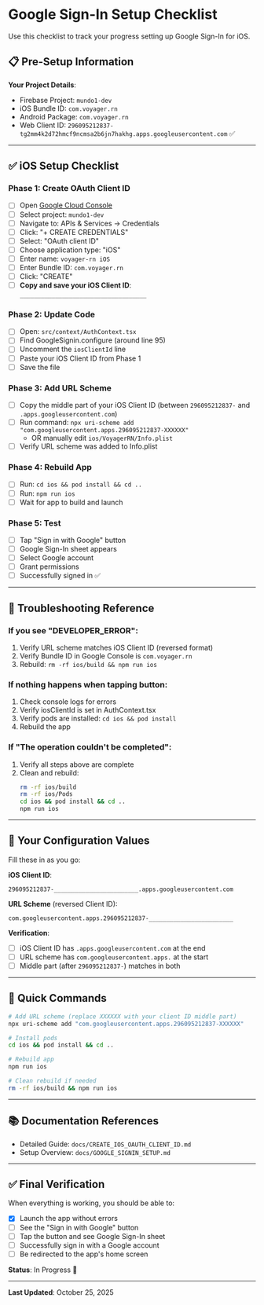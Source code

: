 # Google Sign-In Setup Checklist

Use this checklist to track your progress setting up Google Sign-In for iOS.

## 📋 Pre-Setup Information

**Your Project Details**:
- Firebase Project: `mundo1-dev`
- iOS Bundle ID: `com.voyager.rn`
- Android Package: `com.voyager.rn`
- Web Client ID: `296095212837-tg2mm4k2d72hmcf9ncmsa2b6jn7hakhg.apps.googleusercontent.com` ✅

---

## ✅ iOS Setup Checklist

### Phase 1: Create OAuth Client ID
- [ ] Open [Google Cloud Console](https://console.cloud.google.com/)
- [ ] Select project: `mundo1-dev`
- [ ] Navigate to: APIs & Services → Credentials
- [ ] Click: "+ CREATE CREDENTIALS"
- [ ] Select: "OAuth client ID"
- [ ] Choose application type: "iOS"
- [ ] Enter name: `voyager-rn iOS`
- [ ] Enter Bundle ID: `com.voyager.rn`
- [ ] Click: "CREATE"
- [ ] **Copy and save your iOS Client ID**: `____________________________________`

### Phase 2: Update Code
- [ ] Open: `src/context/AuthContext.tsx`
- [ ] Find GoogleSignin.configure (around line 95)
- [ ] Uncomment the `iosClientId` line
- [ ] Paste your iOS Client ID from Phase 1
- [ ] Save the file

### Phase 3: Add URL Scheme
- [ ] Copy the middle part of your iOS Client ID (between `296095212837-` and `.apps.googleusercontent.com`)
- [ ] Run command: `npx uri-scheme add "com.googleusercontent.apps.296095212837-XXXXXX"`
  - OR manually edit `ios/VoyagerRN/Info.plist`
- [ ] Verify URL scheme was added to Info.plist

### Phase 4: Rebuild App
- [ ] Run: `cd ios && pod install && cd ..`
- [ ] Run: `npm run ios`
- [ ] Wait for app to build and launch

### Phase 5: Test
- [ ] Tap "Sign in with Google" button
- [ ] Google Sign-In sheet appears
- [ ] Select Google account
- [ ] Grant permissions
- [ ] Successfully signed in ✅

---

## 🔧 Troubleshooting Reference

### If you see "DEVELOPER_ERROR":
1. Verify URL scheme matches iOS Client ID (reversed format)
2. Verify Bundle ID in Google Console is `com.voyager.rn`
3. Rebuild: `rm -rf ios/build && npm run ios`

### If nothing happens when tapping button:
1. Check console logs for errors
2. Verify iosClientId is set in AuthContext.tsx
3. Verify pods are installed: `cd ios && pod install`
4. Rebuild the app

### If "The operation couldn't be completed":
1. Verify all steps above are complete
2. Clean and rebuild:
   ```bash
   rm -rf ios/build
   rm -rf ios/Pods
   cd ios && pod install && cd ..
   npm run ios
   ```

---

## 📝 Your Configuration Values

Fill these in as you go:

**iOS Client ID**:
```
296095212837-________________________.apps.googleusercontent.com
```

**URL Scheme** (reversed Client ID):
```
com.googleusercontent.apps.296095212837-________________________
```

**Verification**:
- [ ] iOS Client ID has `.apps.googleusercontent.com` at the end
- [ ] URL scheme has `com.googleusercontent.apps.` at the start
- [ ] Middle part (after `296095212837-`) matches in both

---

## 🎯 Quick Commands

```bash
# Add URL scheme (replace XXXXXX with your client ID middle part)
npx uri-scheme add "com.googleusercontent.apps.296095212837-XXXXXX"

# Install pods
cd ios && pod install && cd ..

# Rebuild app
npm run ios

# Clean rebuild if needed
rm -rf ios/build && npm run ios
```

---

## 📚 Documentation References

- Detailed Guide: `docs/CREATE_IOS_OAUTH_CLIENT_ID.md`
- Setup Overview: `docs/GOOGLE_SIGNIN_SETUP.md`

---

## ✅ Final Verification

When everything is working, you should be able to:
- [x] Launch the app without errors
- [ ] See the "Sign in with Google" button
- [ ] Tap the button and see Google Sign-In sheet
- [ ] Successfully sign in with a Google account
- [ ] Be redirected to the app's home screen

**Status**: In Progress 🚧

---

**Last Updated**: October 25, 2025

